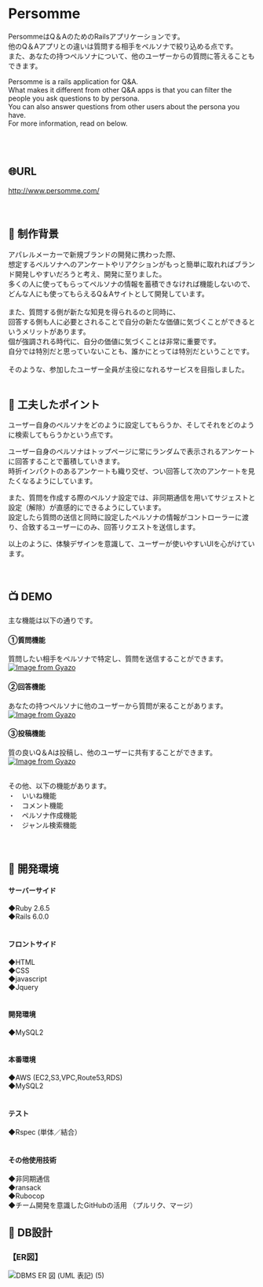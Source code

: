 

# Persomme

PersommeはQ＆AのためのRailsアプリケーションです。  
他のQ＆Aアプリとの違いは質問する相手をペルソナで絞り込める点です。  
また、あなたの持つペルソナについて、他のユーザーからの質問に答えることもできます。  

Persomme is a rails application for Q&A.  
What makes it different from other Q&A apps is that you can filter the people you ask questions to by persona.  
You can also answer questions from other users about the persona you have.  
For more information, read on below.  
<br>

<br>

## :globe_with_meridians:URL
http://www.persomme.com/    
<br>
<br>
  
## :green_book: 制作背景
アパレルメーカーで新規ブランドの開発に携わった際、  
想定するペルソナへのアンケートやリアクションがもっと簡単に取れればブランド開発しやすいだろうと考え、開発に至りました。  
多くの人に使ってもらってペルソナの情報を蓄積できなければ機能しないので、どんな人にも使ってもらえるQ＆Aサイトとして開発しています。  
<br>
また、質問する側が新たな知見を得られるのと同時に、  
回答する側も人に必要とされることで自分の新たな価値に気づくことができるというメリットがあります。   
個が強調される時代に、自分の価値に気づくことは非常に重要です。  
自分では特別だと思っていないことも、誰かにとっては特別だということです。  
<br>
そのような、参加したユーザー全員が主役になれるサービスを目指しました。
<br>
<br>

## :pushpin: 工夫したポイント
ユーザー自身のペルソナをどのように設定してもらうか、そしてそれをどのように検索してもらうかという点です。  

ユーザー自身のペルソナはトップページに常にランダムで表示されるアンケートに回答することで蓄積していきます。　　  
時折インパクトのあるアンケートも織り交ぜ、つい回答して次のアンケートを見たくなるようにしています。  

また、質問を作成する際のペルソナ設定では、非同期通信を用いてサジェストと設定（解除）が直感的にできるようにしています。  
設定したら質問の送信と同時に設定したペルソナの情報がコントローラーに渡り、合致するユーザーにのみ、回答リクエストを送信します。　　

以上のように、体験デザインを意識して、ユーザーが使いやすいUIを心がけています。  
<br>
<br>
  
  

## :tv: DEMO  
主な機能は以下の通りです。  
#### ①質問機能  
質問したい相手をペルソナで特定し、質問を送信することができます。
[![Image from Gyazo](https://i.gyazo.com/6ca5ce31fcb65b290b1b7dae38967474.gif)](https://gyazo.com/6ca5ce31fcb65b290b1b7dae38967474)  

  

#### ②回答機能  
あなたの持つペルソナに他のユーザーから質問が来ることがあります。  
[![Image from Gyazo](https://i.gyazo.com/acbb7c014141f8c248b52b68cdb7e749.gif)](https://gyazo.com/acbb7c014141f8c248b52b68cdb7e749)


#### ③投稿機能  
質の良いQ＆Aは投稿し、他のユーザーに共有することができます。  
[![Image from Gyazo](https://i.gyazo.com/447c62b8f5c331e12e62b14c3ca5068d.gif)](https://gyazo.com/447c62b8f5c331e12e62b14c3ca5068d)



<br>
その他、以下の機能があります。<br>
・　いいね機能<br>
・　コメント機能<br>
・　ペルソナ作成機能<br>
・　ジャンル検索機能<br>
<br>
<br>

## :wrench: 開発環境  
#### サーバーサイド  
◆Ruby 2.6.5  
◆Rails 6.0.0  
<br>
#### フロントサイド  
◆HTML  
◆CSS  
◆javascript    
◆Jquery  
<br>
#### 開発環境  
◆MySQL2  
<br>
#### 本番環境  
◆AWS (EC2,S3,VPC,Route53,RDS)    
◆MySQL2  
<br>
#### テスト  
◆Rspec (単体／結合）   
<br>
#### その他使用技術  
◆非同期通信  
◆ransack  
◆Rubocop  
◆チーム開発を意識したGitHubの活用 （プルリク、マージ）  


## :page_facing_up: DB設計
### 【ER図】  
![DBMS ER 図 (UML 表記) (5)](https://user-images.githubusercontent.com/67946046/93851048-64afa180-fcea-11ea-8ee3-cbed0cf0b964.png)



  




